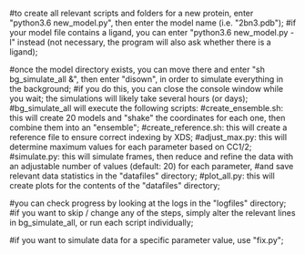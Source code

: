 #to create all relevant scripts and folders for a new protein, enter "python3.6 new_model.py", then enter the model name (i.e. "2bn3.pdb");
#if your model file contains a ligand, you can enter "python3.6 new_model.py -l" instead (not necessary, the program will also ask whether there is a ligand);

#once the model directory exists, you can move there and enter "sh bg_simulate_all &", then enter "disown", in order to simulate everything in the background;
#if you do this, you can close the console window while you wait; the simulations will likely take several hours (or days);
#bg_simulate_all will execute the following scripts:
#create_ensemble.sh: this will create 20 models and "shake" the coordinates for each one, then combine them into an "ensemble";
#create_reference.sh: this will create a reference file to ensure correct indexing by XDS;
#adjust_max.py: this will determine maximum values for each parameter based on CC1/2;
#simulate.py: this will simulate frames, then reduce and refine the data with an adjustable number of values (default: 20) for each parameter, 
#and save relevant data statistics in the "datafiles" directory;
#plot_all.py: this will create plots for the contents of the "datafiles" directory;

#you can check progress by looking at the logs in the "logfiles" directory;
#if you want to skip / change any of the steps, simply alter the relevant lines in bg_simulate_all, or run each script individually;

#if you want to simulate data for a specific parameter value, use "fix.py";
